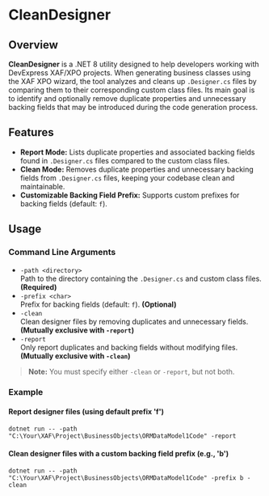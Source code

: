 # CleanDesigner

## Overview

**CleanDesigner** is a .NET 8 utility designed to help developers working with DevExpress XAF/XPO projects. When generating business classes using the XAF XPO wizard, the tool analyzes and cleans up `.Designer.cs` files by comparing them to their corresponding custom class files. Its main goal is to identify and optionally remove duplicate properties and unnecessary backing fields that may be introduced during the code generation process.

## Features

- **Report Mode:** Lists duplicate properties and associated backing fields found in `.Designer.cs` files compared to the custom class files.
- **Clean Mode:** Removes duplicate properties and unnecessary backing fields from `.Designer.cs` files, keeping your codebase clean and maintainable.
- **Customizable Backing Field Prefix:** Supports custom prefixes for backing fields (default: `f`).

## Usage

### Command Line Arguments

- `-path <directory>`  
  Path to the directory containing the `.Designer.cs` and custom class files. **(Required)**
- `-prefix <char>`  
  Prefix for backing fields (default: `f`). **(Optional)**
- `-clean`  
  Clean designer files by removing duplicates and unnecessary fields. **(Mutually exclusive with `-report`)**
- `-report`  
  Only report duplicates and backing fields without modifying files. **(Mutually exclusive with `-clean`)**

> **Note:** You must specify either `-clean` or `-report`, but not both.

### Example

#### Report designer files (using default prefix 'f')

```dotnet run -- -path "C:\Your\XAF\Project\BusinessObjects\ORMDataModel1Code" -report```

#### Clean designer files with a custom backing field prefix (e.g., 'b')

```dotnet run -- -path "C:\Your\XAF\Project\BusinessObjects\ORMDataModel1Code" -prefix b -clean```
